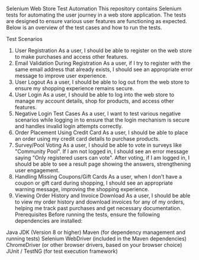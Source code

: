 Selenium Web Store Test Automation
This repository contains Selenium tests for automating the user journey in a web store application. The tests are designed to ensure various user features are functioning as expected. Below is an overview of the test cases and how to run the tests.

Test Scenarios
1. User Registration
As a user, I should be able to register on the web store to make purchases and access other features.
2. Email Validation During Registration
As a user, if I try to register with the same email address that already exists, I should see an appropriate error message to improve user experience.
3. User Logout
As a user, I should be able to log out from the web store to ensure my shopping experience remains secure.
4. User Login
As a user, I should be able to log into the web store to manage my account details, shop for products, and access other features.
5. Negative Login Test Cases
As a user, I want to test various negative scenarios while logging in to ensure that the login mechanism is secure and handles invalid login attempts correctly.
6. Order Placement Using Credit Card
As a user, I should be able to place an order using my credit card details to purchase products.
7. Survey/Pool Voting
As a user, I should be able to vote in surveys like "Community Pool". If I am not logged in, I should see an error message saying "Only registered users can vote".
After voting, if I am logged in, I should be able to see a result page showing the answers, strengthening user engagement.
8. Handling Missing Coupons/Gift Cards
As a user, when I don't have a coupon or gift card during shopping, I should see an appropriate warning message, improving the shopping experience.
9. Viewing Order History and Invoice Download
As a user, I should be able to view my order history and download invoices for any of my orders, helping me track past purchases and get necessary documentation.
Prerequisites
Before running the tests, ensure the following dependencies are installed:

Java JDK (Version 8 or higher)
Maven (for dependency management and running tests)
Selenium WebDriver (included in the Maven dependencies)
ChromeDriver (or other browser drivers, based on your browser choice)
JUnit / TestNG (for test execution framework)

